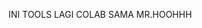 INI TOOLS LAGI COLAB SAMA MR.HOOHHH


































































































